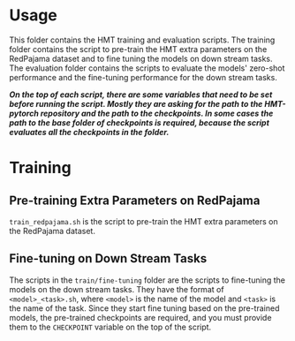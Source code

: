 # Usage
This folder contains the HMT training and evaluation scripts. The training folder contains the script to pre-train the HMT extra parameters on the RedPajama dataset and to fine tuning the models on down stream tasks. The evaluation folder contains the scripts to evaluate the models' zero-shot performance and the fine-tuning performance for the down stream tasks. 

***On the top of each script, there are some variables that need to be set before running the script. Mostly they are asking for the path to the HMT-pytorch repository and the path to the checkpoints. In some cases the path to the base folder of checkpoints is required, because the script evaluates all the checkpoints in the folder.***

# Training
## Pre-training Extra Parameters on RedPajama
`train_redpajama.sh` is the script to pre-train the HMT extra parameters on the RedPajama dataset. 

## Fine-tuning on Down Stream Tasks
The scripts in the `train/fine-tuning` folder are the scripts to fine-tuning the models on the down stream tasks. They have the format of `<model>_<task>.sh`, where `<model>` is the name of the model and `<task>` is the name of the task. Since they start fine tuning based on the pre-trained models, the pre-trained checkpoints are required, and you must provide them to the `CHECKPOINT` variable on the top of the script. 
